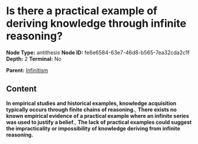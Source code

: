 # Is there a practical example of deriving knowledge through infinite reasoning?

**Node Type:** antithesis
**Node ID:** fe6e6584-63e7-46d8-b565-7ea32cda2c1f
**Depth:** 2
**Terminal:** No

**Parent:** [Infinitism](infinitism.md)

## Content

**In empirical studies and historical examples, knowledge acquisition typically occurs through finite chains of reasoning.**, **There exists no known empirical evidence of a practical example where an infinite series was used to justify a belief.**, **The lack of practical examples could suggest the impracticality or impossibility of knowledge deriving from infinite reasoning.**
